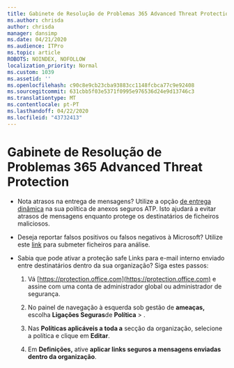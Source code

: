 ```yaml
---
title: Gabinete de Resolução de Problemas 365 Advanced Threat Protection
ms.author: chrisda
author: chrisda
manager: dansimp
ms.date: 04/21/2020
ms.audience: ITPro
ms.topic: article
ROBOTS: NOINDEX, NOFOLLOW
localization_priority: Normal
ms.custom: 1039
ms.assetid: ''
ms.openlocfilehash: c90c8e9cb23cba93883cc1148fcbca77c9e92408
ms.sourcegitcommit: 631cbb5f03e5371f0995e976536d24e9d13746c3
ms.translationtype: MT
ms.contentlocale: pt-PT
ms.lasthandoff: 04/22/2020
ms.locfileid: "43732413"
---
```

# <a name="troubleshooting-office-365-advanced-threat-protection"></a>Gabinete de Resolução de Problemas 365 Advanced Threat Protection

- Nota atrasos na entrega de mensagens? Utilize a opção [de entrega dinâmica](https://docs.microsoft.com/office365/securitycompliance/dynamic-delivery-and-previewing) na sua política de anexos seguros ATP. Isto ajudará a evitar atrasos de mensagens enquanto protege os destinatários de ficheiros maliciosos.

- Deseja reportar falsos positivos ou falsos negativos à Microsoft? Utilize este [link](https://www.microsoft.com/wdsi/filesubmission/) para submeter ficheiros para análise.

- Sabia que pode ativar a proteção safe Links para e-mail interno enviado entre destinatários dentro da sua organização? Siga estes passos:

  1. Vá [https://protection.office.com](https://protection.office.com) e assine com uma conta de administrador global ou administrador de segurança.

  2. No painel de navegação à esquerda sob gestão de **ameaças,** escolha **Ligações Seguras**de **Política** \> .

  3. Nas **Políticas aplicáveis a toda a** secção da organização, selecione a política e clique em **Editar**.

  4. Em **Definições,** ative **aplicar links seguros a mensagens enviadas dentro da organização**.
